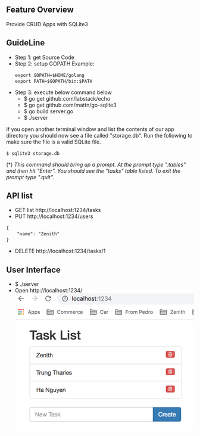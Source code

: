 ## Feature Overview
Provide CRUD Apps with SQLite3 

## GuideLine
- Step 1: get Source Code
- Step 2: setup GOPATH
	Example:
	```
	export GOPATH=$HOME/golang
	export PATH=$GOPATH/bin:$PATH
	```
- Step 3: execute below command below
	- $ go get github.com/labstack/echo
	- $ go get github.com/mattn/go-sqlite3
	- $ go build server.go
	- $ ./server


If you open another terminal window and list the contents of our app directory you should now see a file called "storage.db". Run the following to make sure the file is a valid SQLite file.
```
$ sqlite3 storage.db
```
(*) <i>This command should bring up a prompt. At the prompt type ".tables" and then hit "Enter". You should see the "tasks" table listed. To exit the prompt type ".quit".</i>



## API list
- GET list http://localhost:1234/tasks
- PUT http://localhost:1234/users 
```
{
    "name": "Zenith"
}
```
- DELETE http://localhost:1234/tasks/1

## User Interface
- $ ./server
- Open http://localhost:1234/
![Screenshot](api_demo.png)